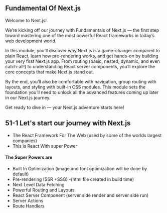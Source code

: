 ## Fundamental Of Next.js 

Welcome to Next.js! 



We’re kicking off our journey with Fundamentals of Next.js — the first step toward mastering one of the most powerful React frameworks in today’s web development world.

In this module, you’ll discover why Next.js is a game-changer compared to plain React, learn how pre-rendering works, and get hands-on by building your very first Next.js app. From routing (basic, nested, dynamic, and even catch-all!) to understanding React server components, you’ll explore the core concepts that make Next.js stand out.



By the end, you’ll also be comfortable with navigation, group routing with layouts, and styling with built-in CSS modules. This module sets the foundation you’ll need to unlock all the advanced features coming up later in our Next.js journey.



Get ready to dive in — your Next.js adventure starts here! 

## 51-1 Let's start our journey with Next.js

- The React Framework For The Web (used by some of the worlds largest companies)
- This is React With super Power 

#### The Super Powers are 
- Built In Optimization (image and font optimization will be done by default)
- Pre-rendering (SSR +SSG) -(html file created in build time)
- Next Level Data Fetching 
- Powerful Routing and Layouts 
- React Server Component (server side render and server side run)
- Server Actions 
- Route Handlers 